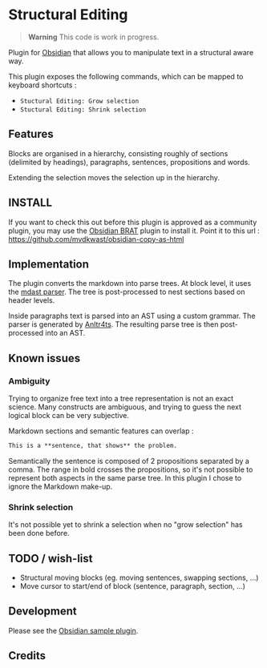 # Structural Editing

> **Warning**
> This code is work in progress.

Plugin for [Obsidian](https://obsidian.md) that allows you to manipulate text
in a structural aware way.  

This plugin exposes the following commands, which can be mapped to keyboard shortcuts :
- `Stuctural Editing: Grow selection` 
- `Stuctural Editing: Shrink selection` 

## Features

Blocks are organised in a hierarchy, consisting roughly of sections (delimited
by headings), paragraphs, sentences, propositions and words.

Extending the selection moves the selection up in the hierarchy.

## INSTALL

If you want to check this out before this plugin is approved as a community plugin, you may use the [Obsidian
BRAT](https://github.com/TfTHacker/obsidian42-brat) plugin to install it. Point it to this url :
https://github.com/mvdkwast/obsidian-copy-as-html

## Implementation

The plugin converts the markdown into parse trees. At block level, it uses the
[mdast parser](https://unifiedjs.com/explore/package/mdast-util-from-markdown/).
The tree is post-processed to nest sections based on header levels.

Inside paragraphs text is parsed into an AST using a custom grammar. The parser
is generated by [Anltr4ts](https://github.com/tunnelvisionlabs/antlr4ts). The
resulting parse tree is then post-processed into an AST.

## Known issues

### Ambiguity

Trying to organize free text into a tree representation is not an exact
science. Many constructs are ambiguous, and trying to guess the next logical
block can be very subjective.

Markdown sections and semantic features can overlap : 

```markdown
This is a **sentence, that shows** the problem.
```

Semantically the sentence is composed of 2 propositions separated by a comma.
The range in bold crosses the propositions, so it's not possible to represent
both aspects in the same parse tree. In this plugin I chose to ignore the
Markdown make-up.

### Shrink selection

It's not possible yet to shrink a selection when no "grow selection" has been
done before.


## TODO / wish-list

- Structural moving blocks (eg. moving sentences, swapping sections, ...)
- Move cursor to start/end of block (sentence, paragraph, section, ...)

## Development

Please see the [Obsidian sample plugin](https://github.com/obsidianmd/obsidian-sample-plugin).

## Credits

